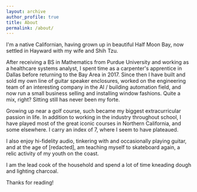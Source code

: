 ```yaml
---
layout: archive
author_profile: true
title: About
permalink: /about/
---
```


I'm a native Californian, having grown up in beautiful Half Moon Bay, now settled in Hayward with my wife and Shih Tzu.

After receiving a BS in Mathematics from Purdue University and working as a healthcare systems analyst, I spent time as a carpenter's apprentice in Dallas before returning to the Bay Area in 2017. Since then I have built and sold my own line of guitar speaker enclosures, worked on the engineering team of an interesting company in the AI / building automation field, and now run a small business selling and installing window fashions. Quite a mix, right? Sitting still has never been my forte.

Growing up near a golf course, such became my biggest extracurricular passion in life. In addition to working in the industry throughout school, I have played most of the great iconic courses in Northern California, and some elsewhere. I carry an index of 7, where I seem to have plateaued. 

I also enjoy hi-fidelity audio, tinkering with and occasionally playing guitar, and at the age of [redacted], am teaching myself to skateboard again, a relic activity of my youth on the coast.

I am the lead cook of the household and spend a lot of time kneading dough and lighting charcoal.

Thanks for reading!


